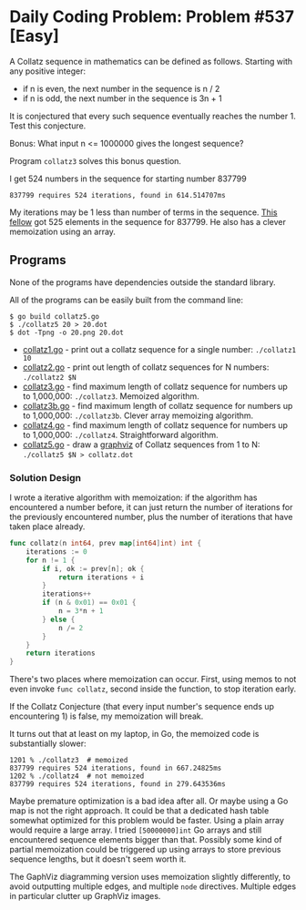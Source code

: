 # Daily Coding Problem: Problem #537 [Easy] 

A Collatz sequence in mathematics can be defined as follows. Starting
with any positive integer:

* if n is even, the next number in the sequence is n / 2
* if n is odd, the next number in the sequence is 3n + 1

It is conjectured that every such sequence eventually reaches the number 1.
Test this conjecture.

Bonus: What input n <= 1000000 gives the longest sequence?

Program `collatz3` solves this bonus question.

I get 524 numbers in the sequence for starting number 837799

    837799 requires 524 iterations, found in 614.514707ms

My iterations may be 1 less than number of terms in the sequence.
[This fellow](https://www.mathblog.dk/project-euler-14/) got 525
elements in the sequence for 837799.
He also has a clever memoization using an array.

## Programs

None of the programs have dependencies outside the standard library.

All of the programs can be easily built from the command line:

    $ go build collatz5.go
    $ ./collatz5 20 > 20.dot
    $ dot -Tpng -o 20.png 20.dot

* [collatz1.go](collatz1.go) - print out a collatz sequence for a single number: `./collatz1 10`
* [collatz2.go](collatz2.go) - print out length of collatz sequences for N numbers: `./collatz2 $N`
* [collatz3.go](collatz3.go) - find maximum length of collatz sequence for numbers up to 1,000,000: `./collatz3`. Memoized algorithm.
* [collatz3b.go](collatz3b.go) - find maximum length of collatz sequence for numbers up to 1,000,000: `./collatz3b`. Clever array memoizing algorithm.
* [collatz4.go](collatz4.go) - find maximum length of collatz sequence for numbers up to 1,000,000: `./collatz4`. Straightforward algorithm.
* [collatz5.go](collatz5.go) - draw a [graphviz](https://graphviz.org/) of Collatz sequences from 1 to N: `./collatz5 $N > collatz.dot`

### Solution Design

I wrote a iterative algorithm with memoization:
if the algorithm has encountered a number before,
it can just return the number of iterations for the previously encountered number,
plus the number of iterations that have taken place already.

```go
func collatz(n int64, prev map[int64]int) int {
    iterations := 0
    for n != 1 {
        if i, ok := prev[n]; ok {
            return iterations + i
        }
        iterations++
        if (n & 0x01) == 0x01 {
            n = 3*n + 1
        } else {
            n /= 2
        }
    }
    return iterations
}
```

There's two places where memoization can occur.
First, using memos to not even invoke `func collatz`,
second inside the function, to stop iteration early.

If the Collatz Conjecture (that every input number's sequence
ends up encountering 1) is false, my memoization will break.

It turns out that at least on my laptop, in Go, the memoized code
is substantially slower:

    1201 % ./collatz3  # memoized
    837799 requires 524 iterations, found in 667.24825ms
    1202 % ./collatz4  # not memoized
    837799 requires 524 iterations, found in 279.643536ms

Maybe premature optimization is a bad idea after all.
Or maybe using a Go map is not the right approach.
It could be that a dedicated hash table somewhat optimized
for this problem would be faster.
Using a plain array would require a large array.
I tried `[50000000]int` Go arrays and still encountered sequence elements bigger than that.
Possibly some kind of partial memoization could be triggered up using arrays to store previous
sequence lengths, but it doesn't seem worth it.

The GaphViz diagramming version uses memoization slightly
differently, to avoid outputting multiple edges,
and multiple `node` directives.
Multiple edges in particular clutter up GraphViz images.
